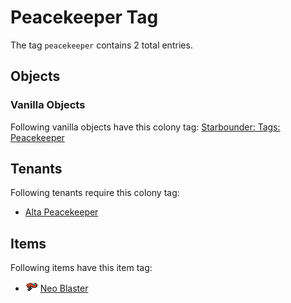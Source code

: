 # Peacekeeper Tag

The tag `peacekeeper` contains 2 total entries.

## Objects

### Vanilla Objects

Following vanilla objects have this colony tag: [Starbounder: Tags: Peacekeeper](https://starbounder.org/Tag:Peacekeeper)

## Tenants

Following tenants require this colony tag:

- [Alta Peacekeeper](https://ceterai.github.io/MyEnternia/Wiki/AltaPeacekeeper)

## Items

Following items have this item tag:

- <img src="https://raw.githubusercontent.com/Ceterai/Enternia/main/items/active/weapons/ranged/alta/blaster/ct_neoblaster.png" alt="Neo Blaster icon" loading="lazy" width="auto" height="16px"/> [Neo Blaster](https://ceterai.github.io/MyEnternia/Wiki/NeoBlaster)
